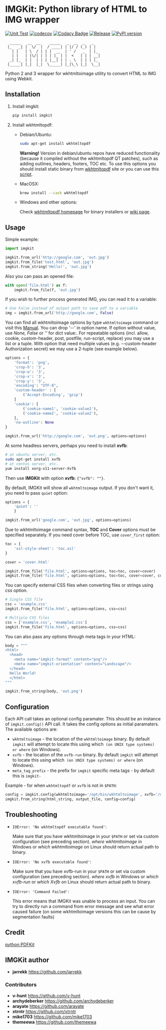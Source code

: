# IMGKit: Python library of HTML to IMG wrapper

[![Unit Test](https://github.com/jarrekk/imgkit/actions/workflows/unit_test.yml/badge.svg?branch=master)](https://github.com/jarrekk/imgkit/actions/workflows/unit_test.yml)
[![codecov](https://codecov.io/gh/jarrekk/imgkit/branch/master/graph/badge.svg?token=pNl4TtuAzz)](https://codecov.io/gh/jarrekk/imgkit)
[![Codacy Badge](https://api.codacy.com/project/badge/Grade/aa1f67f04ff24bb080b7f8c8a9b7b8b1)](https://www.codacy.com/app/jarrekk/imgkit?utm_source=github.com&amp;utm_medium=referral&amp;utm_content=jarrekk/imgkit&amp;utm_campaign=Badge_Grade)
[![Release](https://github.com/jarrekk/imgkit/actions/workflows/release.yml/badge.svg)](https://github.com/jarrekk/imgkit/actions/workflows/release.yml)
[![PyPI version](https://badge.fury.io/py/imgkit.svg)](https://badge.fury.io/py/imgkit)

``` text
  _____   __  __    _____   _  __  _   _
 |_   _| |  \/  |  / ____| | |/ / (_) | |
   | |   | \  / | | |  __  | ' /   _  | |_
   | |   | |\/| | | | |_ | |  <   | | | __|
  _| |_  | |  | | | |__| | | . \  | | | |_
 |_____| |_|  |_|  \_____| |_|\_\ |_|  \__|

```

Python 2 and 3 wrapper for wkhtmltoimage utility to convert HTML to IMG using Webkit.

## Installation

1. Install imgkit:

    ``` python
    pip install imgkit
    ```

2. Install wkhtmltopdf:

    * Debian/Ubuntu:

        ``` bash
        sudo apt-get install wkhtmltopdf
        ```

        **Warning!** Version in debian/ubuntu repos have reduced functionality (because it compiled without the wkhtmltopdf QT patches), such as adding outlines, headers, footers, TOC etc. To use this options you should install static binary from [wkhtmltopdf](http://wkhtmltopdf.org/) site or you can use this [script](https://github.com/jarrekk/imgkit/blob/master/travis/init.sh).

    * MacOSX:

        ``` bash
        brew install --cask wkhtmltopdf
        ```

    * Windows and other options:

        Check [wkhtmltopdf homepage](http://wkhtmltopdf.org/) for binary installers or [wiki page](https://github.com/pdfkit/pdfkit/wiki/Installing-WKHTMLTOPDF).

## Usage

Simple example:

``` python
import imgkit

imgkit.from_url('http://google.com', 'out.jpg')
imgkit.from_file('test.html', 'out.jpg')
imgkit.from_string('Hello!', 'out.jpg')
```

Also you can pass an opened file:

``` python
with open('file.html') as f:
    imgkit.from_file(f, 'out.jpg')
```

If you wish to further process generated IMG, you can read it to a variable:

``` python
# Use False instead of output path to save pdf to a variable
img = imgkit.from_url('http://google.com', False)
```

You can find all wkhtmltoimage options by type `wkhtmltoimage` command or visit this [Manual](https://wkhtmltopdf.org/usage/wkhtmltopdf.txt). You can drop '--' in option name. If option without value, use *None, False* or *''* for dict value:. For repeatable options (incl. allow, cookie, custom-header, post, postfile, run-script, replace) you may use a list or a tuple. With option that need multiple values (e.g. --custom-header Authorization secret) we may use a 2-tuple (see example below).

``` python
options = {
    'format': 'png',
    'crop-h': '3',
    'crop-w': '3',
    'crop-x': '3',
    'crop-y': '3',
    'encoding': "UTF-8",
    'custom-header' : [
        ('Accept-Encoding', 'gzip')
    ]
    'cookie': [
        ('cookie-name1', 'cookie-value1'),
        ('cookie-name2', 'cookie-value2'),
    ],
    'no-outline': None
}

imgkit.from_url('http://google.com', 'out.png', options=options)
```

At some headless servers, perhaps you need to install **xvfb**:

``` bash
# at ubuntu server, etc.
sudo apt-get install xvfb
# at centos server, etc.
yum install xorg-x11-server-Xvfb
```

Then use **IMGKit** with option **xvfb**: `{"xvfb": ""}`.

By default, IMGKit will show all `wkhtmltoimage` output. If you don't want it, you need to pass `quiet` option:


``` python
options = {
    'quiet': ''
    }

imgkit.from_url('google.com', 'out.jpg', options=options)
```

Due to wkhtmltoimage command syntax, **TOC** and **Cover** options must be specified separately. If you need cover before TOC, use `cover_first` option:

``` python
toc = {
    'xsl-style-sheet': 'toc.xsl'
}

cover = 'cover.html'

imgkit.from_file('file.html', options=options, toc=toc, cover=cover)
imgkit.from_file('file.html', options=options, toc=toc, cover=cover, cover_first=True)
```

You can specify external CSS files when converting files or strings using *css* option.

``` python
# Single CSS file
css = 'example.css'
imgkit.from_file('file.html', options=options, css=css)

# Multiple CSS files
css = ['example.css', 'example2.css']
imgkit.from_file('file.html', options=options, css=css)
```

You can also pass any options through meta tags in your HTML:


``` python
body = """
<html>
  <head>
    <meta name="imgkit-format" content="png"/>
    <meta name="imgkit-orientation" content="Landscape"/>
  </head>
  Hello World!
  </html>
"""

imgkit.from_string(body, 'out.png')
```

## Configuration

Each API call takes an optional config paramater. This should be an instance of `imgkit.config()` API call. It takes the config options as initial paramaters. The available options are:

  * `wkhtmltoimage` - the location of the `wkhtmltoimage` binary. By default `imgkit` will attempt to locate this using which` (on UNIX type systems) or where` (on Windows).
  * `xvfb` - the location of the `xvfb-run` binary. By default `imgkit` will attempt to locate this using which` (on UNIX type systems) or where` (on Windows).
  * `meta_tag_prefix` - the prefix for `imgkit` specific meta tags - by default this is `imgkit-`

Example - for when `wkhtmltopdf` or `xvfb` is not in `$PATH`:

``` python
config = imgkit.config(wkhtmltoimage='/opt/bin/wkhtmltoimage', xvfb='/opt/bin/xvfb-run')
imgkit.from_string(html_string, output_file, config=config)
```

## Troubleshooting

* `IOError: 'No wkhtmltopdf executable found'`:

    Make sure that you have wkhtmltoimage in your `$PATH` or set via custom configuration (see preceding section). *where wkhtmltoimage* in Windows or *which wkhtmltoimage* on Linux should return actual path to binary.

* `IOError: 'No xvfb executable found'`:

    Make sure that you have xvfb-run in your `$PATH` or set via custom configuration (see preceding section). *where xvfb* in Windows or *which xvfb-run* or *which Xvfb* on Linux should return actual path to binary.

* `IOError: 'Command Failed'`:

    This error means that IMGKit was unable to process an input. You can try to directly run a command from error message and see what error caused failure (on some wkhtmltoimage versions this can be cause by segmentation faults)

## Credit

[python PDFKit](https://github.com/JazzCore/python-pdfkit)

## IMGKit author

* **jarrekk** <https://github.com/jarrekk>

### Contributors

* **v-hunt** <https://github.com/v-hunt>
* **archydeberker** <https://github.com/archydeberker>
* **arayate** <https://github.com/arayate>
* **xtrntr** <https://github.com/xtrntr>
* **mike1703** <https://github.com/mike1703>
* **themeewa** <https://github.com/themeewa>
